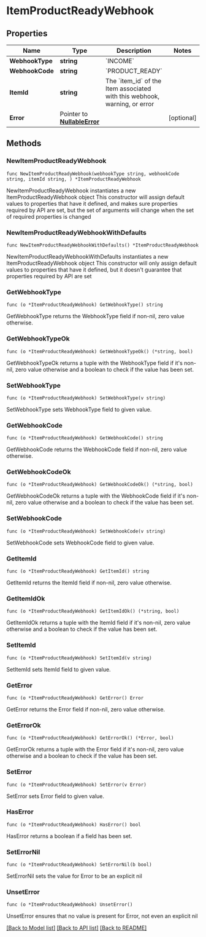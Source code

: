 # ItemProductReadyWebhook

## Properties

Name | Type | Description | Notes
------------ | ------------- | ------------- | -------------
**WebhookType** | **string** | &#x60;INCOME&#x60; | 
**WebhookCode** | **string** | &#x60;PRODUCT_READY&#x60; | 
**ItemId** | **string** | The &#x60;item_id&#x60; of the Item associated with this webhook, warning, or error | 
**Error** | Pointer to [**NullableError**](Error.md) |  | [optional] 

## Methods

### NewItemProductReadyWebhook

`func NewItemProductReadyWebhook(webhookType string, webhookCode string, itemId string, ) *ItemProductReadyWebhook`

NewItemProductReadyWebhook instantiates a new ItemProductReadyWebhook object
This constructor will assign default values to properties that have it defined,
and makes sure properties required by API are set, but the set of arguments
will change when the set of required properties is changed

### NewItemProductReadyWebhookWithDefaults

`func NewItemProductReadyWebhookWithDefaults() *ItemProductReadyWebhook`

NewItemProductReadyWebhookWithDefaults instantiates a new ItemProductReadyWebhook object
This constructor will only assign default values to properties that have it defined,
but it doesn't guarantee that properties required by API are set

### GetWebhookType

`func (o *ItemProductReadyWebhook) GetWebhookType() string`

GetWebhookType returns the WebhookType field if non-nil, zero value otherwise.

### GetWebhookTypeOk

`func (o *ItemProductReadyWebhook) GetWebhookTypeOk() (*string, bool)`

GetWebhookTypeOk returns a tuple with the WebhookType field if it's non-nil, zero value otherwise
and a boolean to check if the value has been set.

### SetWebhookType

`func (o *ItemProductReadyWebhook) SetWebhookType(v string)`

SetWebhookType sets WebhookType field to given value.


### GetWebhookCode

`func (o *ItemProductReadyWebhook) GetWebhookCode() string`

GetWebhookCode returns the WebhookCode field if non-nil, zero value otherwise.

### GetWebhookCodeOk

`func (o *ItemProductReadyWebhook) GetWebhookCodeOk() (*string, bool)`

GetWebhookCodeOk returns a tuple with the WebhookCode field if it's non-nil, zero value otherwise
and a boolean to check if the value has been set.

### SetWebhookCode

`func (o *ItemProductReadyWebhook) SetWebhookCode(v string)`

SetWebhookCode sets WebhookCode field to given value.


### GetItemId

`func (o *ItemProductReadyWebhook) GetItemId() string`

GetItemId returns the ItemId field if non-nil, zero value otherwise.

### GetItemIdOk

`func (o *ItemProductReadyWebhook) GetItemIdOk() (*string, bool)`

GetItemIdOk returns a tuple with the ItemId field if it's non-nil, zero value otherwise
and a boolean to check if the value has been set.

### SetItemId

`func (o *ItemProductReadyWebhook) SetItemId(v string)`

SetItemId sets ItemId field to given value.


### GetError

`func (o *ItemProductReadyWebhook) GetError() Error`

GetError returns the Error field if non-nil, zero value otherwise.

### GetErrorOk

`func (o *ItemProductReadyWebhook) GetErrorOk() (*Error, bool)`

GetErrorOk returns a tuple with the Error field if it's non-nil, zero value otherwise
and a boolean to check if the value has been set.

### SetError

`func (o *ItemProductReadyWebhook) SetError(v Error)`

SetError sets Error field to given value.

### HasError

`func (o *ItemProductReadyWebhook) HasError() bool`

HasError returns a boolean if a field has been set.

### SetErrorNil

`func (o *ItemProductReadyWebhook) SetErrorNil(b bool)`

 SetErrorNil sets the value for Error to be an explicit nil

### UnsetError
`func (o *ItemProductReadyWebhook) UnsetError()`

UnsetError ensures that no value is present for Error, not even an explicit nil

[[Back to Model list]](../README.md#documentation-for-models) [[Back to API list]](../README.md#documentation-for-api-endpoints) [[Back to README]](../README.md)


